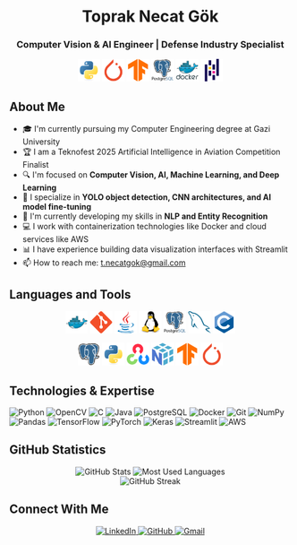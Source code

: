 <h1 align="center">Toprak Necat Gök</h1>
<h3 align="center">Computer Vision & AI Engineer | Defense Industry Specialist</h3>

<p align="center">
 <img src="https://raw.githubusercontent.com/devicons/devicon/master/icons/python/python-original.svg" alt="python" width="40" height="40"/>
 <img src="https://raw.githubusercontent.com/devicons/devicon/master/icons/pytorch/pytorch-original.svg" alt="pytorch" width="40" height="40"/>
 <img src="https://raw.githubusercontent.com/devicons/devicon/master/icons/tensorflow/tensorflow-original.svg" alt="tensorflow" width="40" height="40"/>
 <img src="https://raw.githubusercontent.com/devicons/devicon/master/icons/postgresql/postgresql-original-wordmark.svg" alt="postgresql" width="40" height="40"/>
 <img src="https://raw.githubusercontent.com/devicons/devicon/master/icons/docker/docker-original-wordmark.svg" alt="docker" width="40" height="40"/>
 <img src="https://raw.githubusercontent.com/devicons/devicon/master/icons/pandas/pandas-original.svg" alt="pandas" width="40" height="40"/>
</p>

## About Me

* 🎓 I'm currently pursuing my Computer Engineering degree at Gazi University
* 🏆 I am a Teknofest 2025 Artificial Intelligence in Aviation Competition Finalist
* 🔍 I'm focused on **Computer Vision, AI, Machine Learning, and Deep Learning**
* 🚀 I specialize in **YOLO object detection, CNN architectures, and AI model fine-tuning**
* 🌱 I'm currently developing my skills in **NLP and Entity Recognition**
* 💻 I work with containerization technologies like Docker and cloud services like AWS
* 📊 I have experience building data visualization interfaces with Streamlit
* 📫 How to reach me: t.necatgok@gmail.com

## Languages and Tools

<p align="center">
 <img src="https://raw.githubusercontent.com/devicons/devicon/master/icons/docker/docker-original.svg" alt="docker" width="40" height="40"/>
 <img src="https://raw.githubusercontent.com/devicons/devicon/master/icons/git/git-original.svg" alt="git" width="40" height="40"/>
 <img src="https://raw.githubusercontent.com/devicons/devicon/master/icons/java/java-original.svg" alt="java" width="40" height="40"/>
 <img src="https://raw.githubusercontent.com/devicons/devicon/master/icons/linux/linux-original.svg" alt="linux" width="40" height="40"/>
  <img src="https://raw.githubusercontent.com/devicons/devicon/master/icons/postgresql/postgresql-original-wordmark.svg" alt="postgresql" width="40" height="40"/>
 <img src="https://raw.githubusercontent.com/devicons/devicon/master/icons/mysql/mysql-original.svg" alt="mysql" width="40" height="40"/>
 <img src="https://raw.githubusercontent.com/devicons/devicon/master/icons/c/c-original.svg" alt="c" width="40" height="40"/>
</p>
<p align="center">
 <img src="https://raw.githubusercontent.com/devicons/devicon/master/icons/postgresql/postgresql-original.svg" alt="postgresql" width="40" height="40"/>
 <img src="https://raw.githubusercontent.com/devicons/devicon/master/icons/python/python-original.svg" alt="python" width="40" height="40"/>
 <img src="https://raw.githubusercontent.com/devicons/devicon/master/icons/opencv/opencv-original.svg" alt="opencv" width="40" height="40"/>
 <img src="https://raw.githubusercontent.com/devicons/devicon/master/icons/numpy/numpy-original.svg" alt="numpy" width="40" height="40"/>
 <img src="https://raw.githubusercontent.com/devicons/devicon/master/icons/tensorflow/tensorflow-original.svg" alt="tensorflow" width="40" height="40"/>
 <img src="https://raw.githubusercontent.com/devicons/devicon/master/icons/pytorch/pytorch-original.svg" alt="pytorch" width="40" height="40"/>
</p>

## Technologies & Expertise

<p align="left">
 <img src="https://img.shields.io/badge/Python-3776AB?style=for-the-badge&logo=python&logoColor=white" alt="Python"/>
 <img src="https://img.shields.io/badge/OpenCV-5C3EE8?style=for-the-badge&logo=opencv&logoColor=white" alt="OpenCV"/>
 <img src="https://img.shields.io/badge/C-00599C?style=for-the-badge&logo=c&logoColor=white" alt="C"/>
 <img src="https://img.shields.io/badge/Java-ED8B00?style=for-the-badge&logo=java&logoColor=white" alt="Java"/>
 <img src="https://img.shields.io/badge/PostgreSQL-336791?style=for-the-badge&logo=postgresql&logoColor=white" alt="PostgreSQL"/>
 <img src="https://img.shields.io/badge/Docker-2496ED?style=for-the-badge&logo=docker&logoColor=white" alt="Docker"/>
 <img src="https://img.shields.io/badge/Git-F05032?style=for-the-badge&logo=git&logoColor=white" alt="Git"/>
 <img src="https://img.shields.io/badge/NumPy-013243?style=for-the-badge&logo=numpy&logoColor=white" alt="NumPy"/>
 <img src="https://img.shields.io/badge/Pandas-150458?style=for-the-badge&logo=pandas&logoColor=white" alt="Pandas"/>
 <img src="https://img.shields.io/badge/TensorFlow-FF6F00?style=for-the-badge&logo=tensorflow&logoColor=white" alt="TensorFlow"/>
 <img src="https://img.shields.io/badge/PyTorch-EE4C2C?style=for-the-badge&logo=pytorch&logoColor=white" alt="PyTorch"/>
 <img src="https://img.shields.io/badge/Keras-D00000?style=for-the-badge&logo=keras&logoColor=white" alt="Keras"/>
 <img src="https://img.shields.io/badge/Streamlit-FF4B4B?style=for-the-badge&logo=streamlit&logoColor=white" alt="Streamlit"/>
 <img src="https://img.shields.io/badge/AWS-232F3E?style=for-the-badge&logo=amazon-aws&logoColor=white" alt="AWS"/>
</p>


## GitHub Statistics

<div align="center">
 <img src="https://github-profile-summary-cards.vercel.app/api/cards/stats?username=T-Necat&theme=tokyonight" alt="GitHub Stats" />
 <img src="https://github-profile-summary-cards.vercel.app/api/cards/repos-per-language?username=T-Necat&theme=tokyonight" alt="Most Used Languages" />
</div>

<div align="center">
 <img src="https://github-readme-streak-stats.herokuapp.com/?user=T-Necat&theme=tokyonight&hide_border=true" alt="GitHub Streak" />
</div>

## Connect With Me

<p align="center">
 <a href="https://linkedin.com/in/topraknecatgok" target="_blank">
   <img src="https://img.shields.io/badge/LinkedIn-0077B5?style=for-the-badge&logo=linkedin&logoColor=white" alt="LinkedIn"/>
 </a>
 <a href="https://github.com/T-Necat" target="_blank">
   <img src="https://img.shields.io/badge/GitHub-100000?style=for-the-badge&logo=github&logoColor=white" alt="GitHub"/>
 </a>
 <a href="mailto:t.necatgok@gmail.com">
   <img src="https://img.shields.io/badge/Gmail-D14836?style=for-the-badge&logo=gmail&logoColor=white" alt="Gmail"/>
 </a>
</p>
